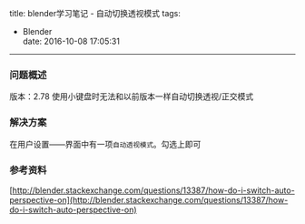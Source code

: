 title: blender学习笔记 - 自动切换透视模式
tags:
  - Blender  
date: 2016-10-08 17:05:31 

---

### 问题概述 ###

版本：2.78
使用小键盘时无法和以前版本一样自动切换透视/正交模式

### 解决方案 ###
在用户设置——界面中有一项`自动透视模式`。勾选上即可

### 参考资料 ###
[http://blender.stackexchange.com/questions/13387/how-do-i-switch-auto-perspective-on](http://blender.stackexchange.com/questions/13387/how-do-i-switch-auto-perspective-on)
